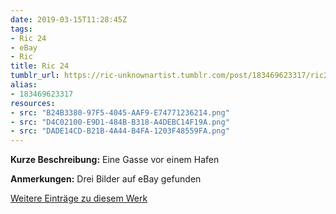 ```yaml
---
date: 2019-03-15T11:28:45Z
tags:
- Ric 24
- eBay
- Ric
title: Ric 24
tumblr_url: https://ric-unknownartist.tumblr.com/post/183469623317/ric24
alias:
- 183469623317
resources:
- src: "B24B3380-97F5-4045-AAF9-E74771236214.png"
- src: "D4C02100-E9D1-484B-B318-A4DEBC14F19A.png"
- src: "DADE14CD-B21B-4A44-B4FA-1203F48559FA.png"
---
```


**Kurze Beschreibung:** Eine Gasse vor einem Hafen

**Anmerkungen:** Drei Bilder auf eBay gefunden

[Weitere Einträge zu diesem Werk](/tags/Ric-24)
